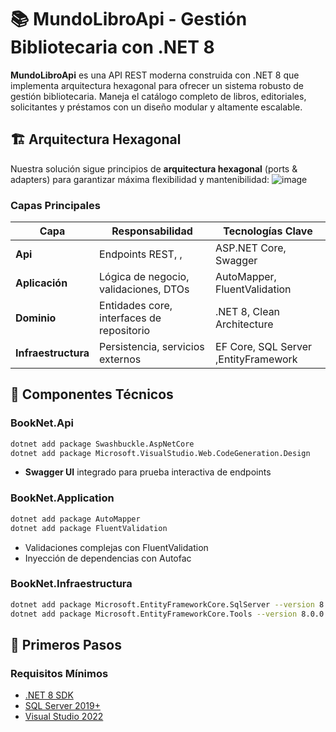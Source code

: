# 📚 MundoLibroApi - Gestión Bibliotecaria con .NET 8

**MundoLibroApi** es una API REST moderna construida con .NET 8 que implementa arquitectura hexagonal para ofrecer un sistema robusto de gestión bibliotecaria. Maneja el catálogo completo de libros, editoriales, solicitantes y préstamos con un diseño modular y altamente escalable.

## 🏗️ Arquitectura Hexagonal

Nuestra solución sigue principios de **arquitectura hexagonal** (ports & adapters) para garantizar máxima flexibilidad y mantenibilidad:
![image](https://github.com/user-attachments/assets/eadf3854-2704-4cce-81a4-8cf0a48aee1d)


### Capas Principales

| Capa              | Responsabilidad                              | Tecnologías Clave           |
|-------------------|---------------------------------------------|----------------------------|
| **Api**           | Endpoints REST, ,  | ASP.NET Core, Swagger      |
| **Aplicación**    | Lógica de negocio, validaciones, DTOs       | AutoMapper, FluentValidation|
| **Dominio**       | Entidades core, interfaces de repositorio    | .NET 8, Clean Architecture |
| **Infraestructura**| Persistencia, servicios externos            | EF Core, SQL Server ,EntityFramework       |

## 🧩 Componentes Técnicos

### BookNet.Api 
```bash
dotnet add package Swashbuckle.AspNetCore 
dotnet add package Microsoft.VisualStudio.Web.CodeGeneration.Design 
```
- **Swagger UI** integrado para prueba interactiva de endpoints

### BookNet.Application 
```bash
dotnet add package AutoMapper 
dotnet add package FluentValidation 
```
- Validaciones complejas con FluentValidation
- Inyección de dependencias con Autofac

### BookNet.Infraestructura 
```bash
dotnet add package Microsoft.EntityFrameworkCore.SqlServer --version 8.0.0
dotnet add package Microsoft.EntityFrameworkCore.Tools --version 8.0.0
```


## 🚀 Primeros Pasos

### Requisitos Mínimos
- [.NET 8 SDK](https://dotnet.microsoft.com/download)
- [SQL Server 2019+](https://www.microsoft.com/sql-server) 
- [Visual Studio 2022](https://visualstudio.microsoft.com/)

